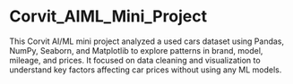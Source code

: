 # Corvit_AIML_Mini_Project
 This Corvit AI/ML mini project analyzed a used cars dataset using Pandas, NumPy, Seaborn, and Matplotlib to explore patterns in brand, model, mileage, and prices. It focused on data cleaning and visualization to understand key factors affecting car prices without using any ML models.
